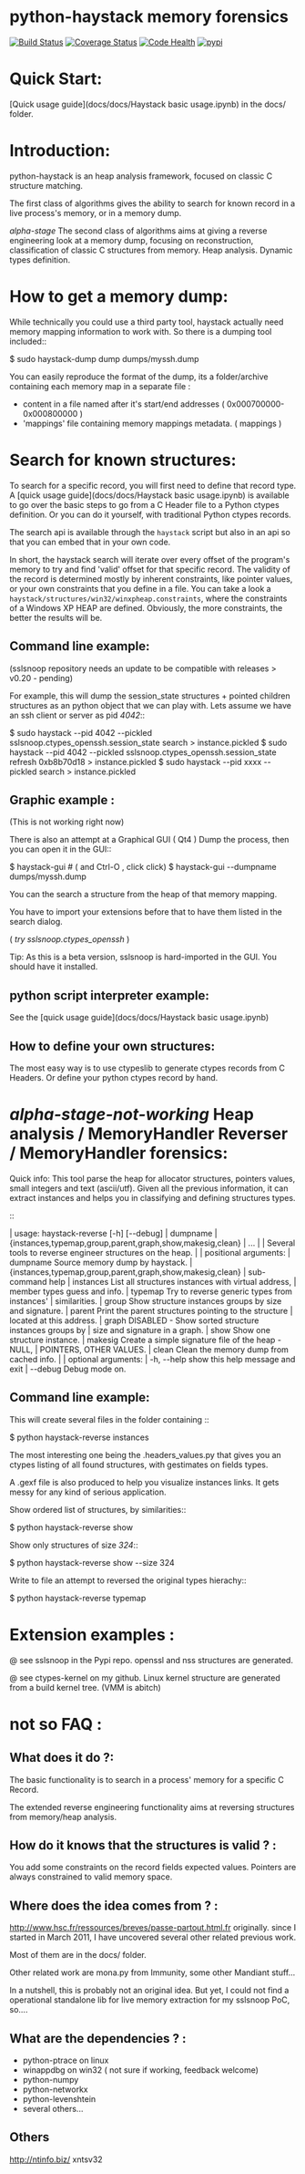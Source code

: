 # python-haystack memory forensics

[![Build Status](https://travis-ci.org/trolldbois/python-haystack.svg?branch=master)](https://travis-ci.org/trolldbois/python-haystack)
[![Coverage Status](https://coveralls.io/repos/trolldbois/python-haystack/badge.svg?branch=master&service=github)](https://coveralls.io/github/trolldbois/python-haystack?branch=master)
[![Code Health](https://landscape.io/github/trolldbois/python-haystack/development/landscape.svg?style=flat)](https://landscape.io/github/trolldbois/python-haystack/master)
[![pypi](https://img.shields.io/pypi/dm/haystack.svg)](https://pypi.python.org/pypi/haystack)

Quick Start:
============
[Quick usage guide](docs/docs/Haystack basic usage.ipynb) in the docs/ folder.

Introduction:
=============

python-haystack is an heap analysis framework, focused on classic
C structure matching.

The first class of algorithms gives the ability to search for known
record in a live process's memory, or in a memory dump.

*alpha-stage*
The second class of algorithms aims at giving a reverse engineering look
at a memory dump, focusing on reconstruction, classification of classic
C structures from memory. Heap analysis. Dynamic types definition.

How to get a memory dump:
=========================

While technically you could use a third party tool, haystack actually
need memory mapping information to work with.
So there is a dumping tool included::

$ sudo haystack-dump dump <pid> dumps/myssh.dump

You can easily reproduce the format of the dump, its a folder/archive
containing each memory map in a separate file :

- content in a file named after it's start/end addresses ( 0x000700000-0x000800000 )
- 'mappings' file containing memory mappings metadata.  ( mappings )


Search for known structures:
============================

To search for a specific record, you will first need to define that record type.
A [quick usage guide](docs/docs/Haystack basic usage.ipynb) is available to go
over the basic steps to go from a C Header file to a Python ctypes definition.
Or you can do it yourself, with traditional Python ctypes records.

The search api is available through the `haystack` script but also in an api so 
that you can embed that in your own code. 

In short, the haystack search will iterate over every offset of the program's 
memory to try and find 'valid' offset for that specific record.
The validity of the record  is determined mostly by inherent constraints, like
pointer values, or your own constraints that you define in a file.
You can take a look a `haystack/structures/win32/winxpheap.constraints`, where
the constraints of a Windows XP HEAP are defined.
Obviously, the more constraints, the better the results will be.  

Command line example:
---------------------

(sslsnoop repository needs an update to be compatible with releases > v0.20 - pending) 

For example, this will dump the session_state structures + pointed
children structures as an python object that we can play with.
Lets assume we have an ssh client or server as pid *4042*::

  $ sudo haystack --pid 4042 --pickled sslsnoop.ctypes_openssh.session_state search > instance.pickled
  $ sudo haystack --pid 4042 --pickled sslsnoop.ctypes_openssh.session_state refresh 0xb8b70d18 > instance.pickled
  $ sudo haystack --pid xxxx --pickled <your ctypes Structure> search > instance.pickled


Graphic example :
-----------------

(This is not working right now)

There is also an attempt at a Graphical GUI ( Qt4 )
Dump the process, then you can open it in the GUI::

$ haystack-gui # ( and Ctrl-O , click click)
$ haystack-gui --dumpname dumps/myssh.dump

You can the search a structure from the heap of that memory mapping.

You have to import your extensions before that to have them listed in
the search dialog.

( *try sslsnoop.ctypes_openssh* )

Tip:
 As this is a beta version, sslsnoop is hard-imported in the GUI.
 You should have it installed.


python script interpreter example:
----------------------------------

See the [quick usage guide](docs/docs/Haystack basic usage.ipynb)


How to define your own structures:
--------------

The most easy way is to use ctypeslib to generate ctypes records from
C Headers.
Or define your python ctypes record by hand.


*alpha-stage-not-working* Heap analysis / MemoryHandler Reverser / MemoryHandler forensics:
===================================================

Quick info:
 This tool parse the heap for allocator structures, pointers
 values, small integers and text (ascii/utf).
 Given all the previous information, it can extract instances
 and helps you in classifying and defining structures types.

::

|    usage: haystack-reverse  [-h] [--debug]
|                             dumpname
|                             {instances,typemap,group,parent,graph,show,makesig,clean}
|                             ...
|
|    Several tools to reverse engineer structures on the heap.
|
|    positional arguments:
|      dumpname              Source memory dump by haystack.
|      {instances,typemap,group,parent,graph,show,makesig,clean}
|                            sub-command help
|        instances           List all structures instances with virtual address,
|                            member types guess and info.
|        typemap             Try to reverse generic types from instances'
|                            similarities.
|        group               Show structure instances groups by size and signature.
|        parent              Print the parent structures pointing to the structure
|                            located at this address.
|        graph               DISABLED - Show sorted structure instances groups by
|                            size and signature in a graph.
|        show                Show one structure instance.
|        makesig             Create a simple signature file of the heap - NULL,
|                            POINTERS, OTHER VALUES.
|        clean               Clean the memory dump from cached info.
|
|    optional arguments:
|      -h, --help            show this help message and exit
|      --debug               Debug mode on.


Command line example:
--------------------
This will create several files in the folder containing <yourdumpname>::

$ python haystack-reverse instances <yourdumpname>

The most interesting one being the <yourdumpname>.headers_values.py that
gives you an ctypes listing of all found structures, with gestimates
on fields types.

A <yourdumpname>.gexf file is also produced to help you visualize
instances links. It gets messy for any kind of serious application.


Show ordered list of structures, by similarities::

$ python haystack-reverse show <yourdumpname>

Show only structures of size *324*::

$ python haystack-reverse show --size 324 <yourdumpname>


Write to file an attempt to reversed the original types hierachy::

$ python haystack-reverse typemap <yourdumpname>


Extension examples :
====================
@ see sslsnoop in the Pypi repo. openssl and nss structures are generated.

@ see ctypes-kernel on my github. Linux kernel structure are generated from a build kernel tree. (VMM is abitch)



not so FAQ :
============

What does it do ?:
------------------
The basic functionality is to search in a process' memory for a
specific C Record.

The extended reverse engineering functionality aims at reversing
structures from memory/heap analysis.

How do it knows that the structures is valid ? :
------------------------------------------------
You add some constraints on the record fields expected values. 
Pointers are always constrained to valid memory space.

Where does the idea comes from ? :
-----------------------------------
http://www.hsc.fr/ressources/breves/passe-partout.html.fr originally.
since I started in March 2011, I have uncovered several other related
previous work.

Most of them are in the docs/ folder.

Other related work are mona.py from Immunity, some other Mandiant stuff...

In a nutshell, this is probably not an original idea. But yet, I could
not find a operational standalone lib for live memory extraction for my sslsnoop PoC, so....


What are the dependencies ? :
----------------------------

- python-ptrace on linux
- winappdbg on win32 ( not sure if working, feedback welcome)
- python-numpy
- python-networkx
- python-levenshtein
- several others...

Others
------
http://ntinfo.biz/ xntsv32

